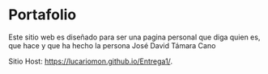 # Portafolio

Este sitio web es diseñado para ser una pagina personal que diga quien es, que hace y que ha hecho la persona José David Támara Cano

Sitio Host: https://lucariomon.github.io/Entrega1/.
